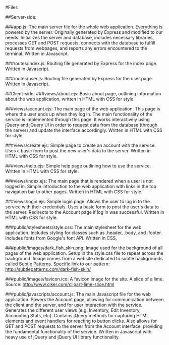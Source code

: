 #Files

##Server-side:

###app.js:
The main server file for the whole web application. Everything is powered by the server. Originally generated by Express and modified to our needs. Initializes the server and database, includes necessary libraries, processes GET and POST requests, connects with the database to fulfill requests from webpages, and reports any errors encountered to the terminal. Written in Javascript.

###routes/index.js:
Routing file generated by Express for the index page. Written in Javascript.

###routes/user.js:
Routing file generated by Express for the user page. Written in Javascript.

##Client-side:
###views/about.ejs:
Basic about page, outlining information about the web application, written in HTML with CSS for style.

###views/account.ejs:
The main page of the web application. This page is where the user ends up when they log in. The main functionality of the service is implemented through this page. It works interactively using jQuery and jQuery UI in order to request data from the database (through the server) and update the interface accordingly. Written in HTML with CSS for style.

###views/create.ejs:
Simple page to create an account with the service. Uses a basic form to post the new user's data to the server. Written in HTML with CSS for style.

###views/help.ejs:
Simple help page outlining how to use the service. Written in HTML with CSS for style.

###views/index.ejs:
The main page that is rendered when a user is not logged in. Simple introduction to the web application with links in the top navigation bar to other pages. Written in HTML with CSS for style.

###views/login.ejs:
Simple login page. Allows the user to log in to the service with their credentials. Uses a basic form to post the user's data to the server. Redirects to the Account page if log in was successful. Written in HTML with CSS for style.

###public/stylesheets/style.css:
The main stylesheet for the web application. Includes styling for classes such as .header, .body, and .footer. Includes fonts from Google's font API. Written in CSS.

###public/images/dark_fish_skin.png:
Image used for the background of all pages of the web application. Setup in the style.css file to repeat across the background. Image comes from a website dedicated to subtle backgrounds called [Subtle Patterns](http://subtlepatterns.com/). Specific link to our pattern: http://subtlepatterns.com/dark-fish-skin/

###public/images/favicon.ico:
A favicon image for the site. A slice of a lime. Source: http://www.clker.com/clipart-lime-slice.html

###public/javascripts/account.js:
The main Javascript file for the web application. Powers the Account page, allowing for communication between the client and the server, and for user interaction with the service. Generates the different user views (e.g. Inventory, Edit Inventory, Accounting Stats, etc). Contains jQuery methods for capturing HTML elements and event handlers for reacting to button clicks. Also allows for GET and POST requests to the server from the Account interface, providing the fundamental functionality of the service. Written in Javascript with heavy use of jQuery and jQuery UI library functionality.
